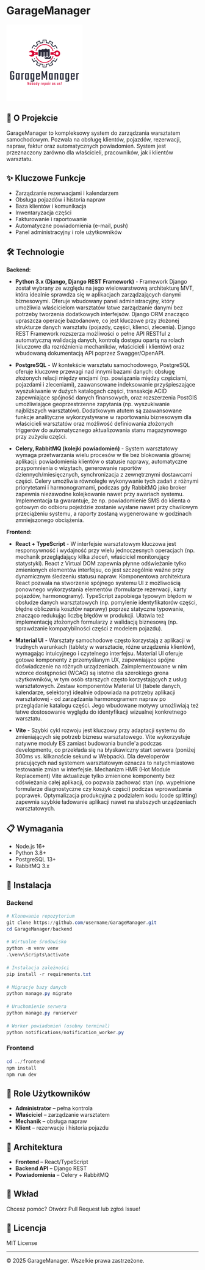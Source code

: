 # GarageManager

![GarageManager Logo](frontend/public/logo.png)

## 🚗 O Projekcie

GarageManager to kompleksowy system do zarządzania warsztatem samochodowym. Pozwala na obsługę klientów, pojazdów, rezerwacji, napraw, faktur oraz automatycznych powiadomień. System jest przeznaczony zarówno dla właścicieli, pracowników, jak i klientów warsztatu.

## ✨ Kluczowe Funkcje

- Zarządzanie rezerwacjami i kalendarzem
- Obsługa pojazdów i historia napraw
- Baza klientów i komunikacja
- Inwentaryzacja części
- Fakturowanie i raportowanie
- Automatyczne powiadomienia (e-mail, push)
- Panel administracyjny i role użytkowników

## 🛠️ Technologie

**Backend:**

- **Python 3.x (Django, Django REST Framework)** - Framework Django został wybrany ze względu na jego wielowarstwową architekturę MVT, która idealnie sprawdza się w aplikacjach zarządzających danymi biznesowymi. Oferuje wbudowany panel administracyjny, który umożliwia właścicielom warsztatów łatwe zarządzanie danymi bez potrzeby tworzenia dodatkowych interfejsów. Django ORM znacząco upraszcza operacje bazodanowe, co jest kluczowe przy złożonej strukturze danych warsztatu (pojazdy, części, klienci, zlecenia). Django REST Framework rozszerza możliwości o pełne API RESTful z automatyczną walidacją danych, kontrolą dostępu opartą na rolach (kluczowe dla rozróżnienia mechaników, właścicieli i klientów) oraz wbudowaną dokumentacją API poprzez Swagger/OpenAPI.

- **PostgreSQL** - W kontekście warsztatu samochodowego, PostgreSQL oferuje kluczowe przewagi nad innymi bazami danych: obsługę złożonych relacji między encjami (np. powiązania między częściami, pojazdami i zleceniami), zaawansowane indeksowanie przyśpieszające wyszukiwanie w dużych katalogach części, transakcje ACID zapewniające spójność danych finansowych, oraz rozszerzenia PostGIS umożliwiające geoprzestrzenne zapytania (np. wyszukiwanie najbliższych warsztatów). Dodatkowym atutem są zaawansowane funkcje analityczne wykorzystywane w raportowaniu biznesowym dla właścicieli warsztatów oraz możliwość definiowania złożonych triggerów do automatycznego aktualizowania stanu magazynowego przy zużyciu części.

- **Celery, RabbitMQ (kolejki powiadomień)** - System warsztatowy wymaga przetwarzania wielu procesów w tle bez blokowania głównej aplikacji: powiadomienia klientów o statusie naprawy, automatyczne przypomnienia o wizytach, generowanie raportów dziennych/miesięcznych, synchronizacja z zewnętrznymi dostawcami części. Celery umożliwia równoległe wykonywanie tych zadań z różnymi priorytetami i harmonogramami, podczas gdy RabbitMQ jako broker zapewnia niezawodne kolejkowanie nawet przy awariach systemu. Implementacja ta gwarantuje, że np. powiadomienie SMS do klienta o gotowym do odbioru pojeździe zostanie wysłane nawet przy chwilowym przeciążeniu systemu, a raporty zostaną wygenerowane w godzinach zmniejszonego obciążenia.

**Frontend:**

- **React + TypeScript** - W interfejsie warsztatowym kluczowa jest responsywność i wydajność przy wielu jednoczesnych operacjach (np. mechanik przeglądający kilka zleceń, właściciel monitorujący statystyki). React z Virtual DOM zapewnia płynne odświeżanie tylko zmienionych elementów interfejsu, co jest szczególnie ważne przy dynamicznym śledzeniu statusu napraw. Komponentowa architektura React pozwala na stworzenie spójnego systemu UI z możliwością ponownego wykorzystania elementów (formularze rezerwacji, karty pojazdów, harmonogramy). TypeScript zapobiega typowym błędom w obsłudze danych warsztatowych (np. pomylenie identyfikatorów części, błędne obliczenia kosztów naprawy) poprzez statyczne typowanie, znacząco redukując liczbę błędów w produkcji. Ułatwia też implementację złożonych formularzy z walidacją biznesową (np. sprawdzanie kompatybilności części z modelem pojazdu).

- **Material UI** - Warsztaty samochodowe często korzystają z aplikacji w trudnych warunkach (tablety w warsztacie, różne urządzenia klientów), wymagając intuicyjnego i czytelnego interfejsu. Material UI oferuje gotowe komponenty z przemyślanym UX, zapewniające spójne doświadczenie na różnych urządzeniach. Zaimplementowane w nim wzorce dostępności (WCAG) są istotne dla szerokiego grona użytkowników, w tym osób starszych często korzystających z usług warsztatowych. Zestaw komponentów Material UI (tabele danych, kalendarze, selektory) idealnie odpowiada na potrzeby aplikacji warsztatowej - od zarządzania harmonogramem napraw po przeglądanie katalogu części. Jego wbudowane motywy umożliwiają też łatwe dostosowanie wyglądu do identyfikacji wizualnej konkretnego warsztatu.

- **Vite** - Szybki cykl rozwoju jest kluczowy przy adaptacji systemu do zmieniających się potrzeb biznesu warsztatowego. Vite wykorzystuje natywne moduły ES zamiast budowania bundle'a podczas developmentu, co przekłada się na błyskawiczny start serwera (poniżej 300ms vs. kilkanaście sekund w Webpack). Dla developerów pracujących nad systemem warsztatowym oznacza to natychmiastowe testowanie zmian w interfejsie. Mechanizm HMR (Hot Module Replacement) Vite aktualizuje tylko zmienione komponenty bez odświeżania całej aplikacji, co pozwala zachować stan (np. wypełnione formularze diagnostyczne czy koszyk części) podczas wprowadzania poprawek. Optymalizacja produkcyjna z podziałem kodu (code splitting) zapewnia szybkie ładowanie aplikacji nawet na słabszych urządzeniach warsztatowych.

## 📋 Wymagania

- Node.js 16+
- Python 3.8+
- PostgreSQL 13+
- RabbitMQ 3.x

## 🚀 Instalacja

### Backend

```powershell
# Klonowanie repozytorium
git clone https://github.com/username/GarageManager.git
cd GarageManager/backend

# Wirtualne środowisko
python -m venv venv
.\venv\Scripts\activate

# Instalacja zależności
pip install -r requirements.txt

# Migracje bazy danych
python manage.py migrate

# Uruchomienie serwera
python manage.py runserver

# Worker powiadomień (osobny terminal)
python notifications/notification_worker.py
```

### Frontend

```powershell
cd ../frontend
npm install
npm run dev
```

## 👥 Role Użytkowników

- **Administrator** – pełna kontrola
- **Właściciel** – zarządzanie warsztatem
- **Mechanik** – obsługa napraw
- **Klient** – rezerwacje i historia pojazdu

## 🔄 Architektura

- **Frontend** – React/TypeScript
- **Backend API** – Django REST
- **Powiadomienia** – Celery + RabbitMQ

## 🤝 Wkład

Chcesz pomóc? Otwórz Pull Request lub zgłoś Issue!

## 📄 Licencja

MIT License

---

© 2025 GarageManager. Wszelkie prawa zastrzeżone.
